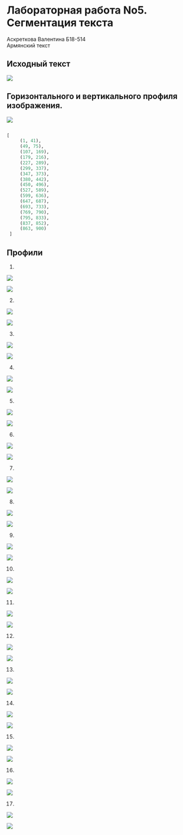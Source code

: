 # Лабораторная работа No5. Сегментация текста

Аскреткова Валентина Б18-514    
Армянский текст

## Исходный текст

![](string.bmp)

## Горизонтального и вертикального профиля изображения.

![](profile.png)

```python

[
     (1, 41), 
     (49, 75),
     (107, 169), 
     (179, 216),
     (227, 289),
     (299, 337),
     (347, 373),
     (380, 442),
     (450, 496),
     (527, 589),
     (599, 636),
     (647, 687),
     (693, 733), 
     (769, 790),
     (795, 833),
     (837, 852),
     (863, 900)
 ]


```

## Профили 

 


1. 

![](results/0.bmp)

![](hists/0.png)

2. 

![](results/1.bmp)

![](hists/1.png)

3. 

![](results/2.bmp)

![](hists/2.png)

4. 

![](results/3.bmp)

![](hists/3.png)

5. 

![](results/4.bmp)

![](hists/4.png)

6. 

![](results/5.bmp)

![](hists/5.png)

7. 

![](results/6.bmp)

![](hists/6.png)

8. 

![](results/7.bmp)

![](hists/7.png)

9. 

![](results/8.bmp)

![](hists/8.png)

10. 

![](results/9.bmp)

![](hists/9.png)

11. 

![](results/10.bmp)

![](hists/10.png)

12. 

![](results/11.bmp)

![](hists/11.png)

13. 

![](results/12.bmp)

![](hists/12.png)

14. 

![](results/13.bmp)

![](hists/13.png)

15. 

![](results/14.bmp)

![](hists/14.png)

16. 

![](results/15.bmp)

![](hists/15.png)

17. 

![](results/16.bmp)

![](hists/16.png)

